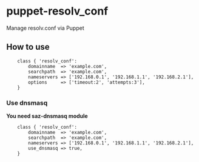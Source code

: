 # puppet-resolv_conf

Manage resolv.conf via Puppet

## How to use

```
    class { 'resolv_conf':
        domainname  => 'example.com',
        searchpath  => 'example.com',
        nameservers => ['192.168.0.1', '192.168.1.1', '192.168.2.1'],
        options     => ['timeout:2', 'attempts:3'],
    }
```

### Use dnsmasq

**You need saz-dnsmasq module**

```
    class { 'resolv_conf':
        domainname  => 'example.com',
        searchpath  => 'example.com',
        nameservers => ['192.168.0.1', '192.168.1.1', '192.168.2.1'],
        use_dnsmasq => true,
    }
```
